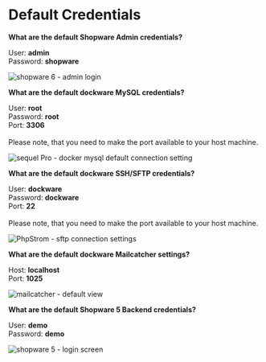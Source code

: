 # Default Credentials

**What are the default Shopware Admin credentials?**

User: **admin**\
Password: **shopware**

![shopware 6 - admin login](../.gitbook/assets/shopware-admin-login.png)

**What are the default dockware MySQL credentials?**

User: **root**\
Password: **root**\
Port: **3306**\
\
Please note, that you need to make the port available to your host machine.

![sequel Pro - docker mysql default connection setting](../.gitbook/assets/sequel-pro-connection.png)

**What are the default dockware SSH/SFTP credentials?**

User: **dockware**\
Password: **dockware**\
Port: **22**\
\
Please note, that you need to make the port available to your host machine.

![PhpStrom  - sftp connection settings](../.gitbook/assets/phpstorm-sftp-connection.png)

**What are the default dockware Mailcatcher settings?**

Host: **localhost**\
Port: **1025**

![mailcatcher - default view](../.gitbook/assets/mailcatcher.png)

**What are the default Shopware 5 Backend credentials?**

User: **demo**\
Password: **demo**

![shopware 5  - login screen](../.gitbook/assets/login-shopware5.png)
